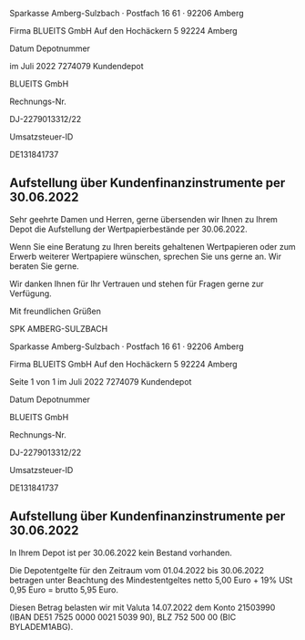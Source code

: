 <!-- image -->

Sparkasse Amberg-Sulzbach · Postfach 16 61 · 92206 Amberg

Firma BLUEITS GmbH Auf den Hochäckern 5 92224 Amberg

Datum Depotnummer

im Juli 2022 7274079 Kundendepot

BLUEITS GmbH

Rechnungs-Nr.

DJ-2279013312/22

Umsatzsteuer-ID

DE131841737

## Aufstellung über Kundenfinanzinstrumente per 30.06.2022

Sehr geehrte Damen und Herren, gerne übersenden wir Ihnen zu Ihrem Depot die Aufstellung der Wertpapierbestände per 30.06.2022.

Wenn Sie eine Beratung zu Ihren bereits gehaltenen Wertpapieren oder zum Erwerb weiterer Wertpapiere wünschen, sprechen Sie uns gerne an. Wir beraten Sie gerne.

Wir danken Ihnen für Ihr Vertrauen und stehen für Fragen gerne zur Verfügung.

Mit freundlichen Grüßen

SPK AMBERG-SULZBACH

<!-- image -->

Sparkasse Amberg-Sulzbach · Postfach 16 61 · 92206 Amberg

Firma BLUEITS GmbH Auf den Hochäckern 5 92224 Amberg

Seite 1 von 1 im Juli 2022 7274079 Kundendepot

Datum Depotnummer

BLUEITS GmbH

Rechnungs-Nr.

DJ-2279013312/22

Umsatzsteuer-ID

DE131841737

## Aufstellung über Kundenfinanzinstrumente per 30.06.2022

In Ihrem Depot ist per 30.06.2022 kein Bestand vorhanden.

Die Depotentgelte für den Zeitraum vom 01.04.2022 bis 30.06.2022 betragen unter Beachtung des Mindestentgeltes netto 5,00 Euro + 19% USt 0,95 Euro = brutto 5,95 Euro.

Diesen Betrag belasten wir mit Valuta 14.07.2022 dem Konto 21503990 (IBAN DE51 7525 0000 0021 5039 90), BLZ 752 500 00 (BIC BYLADEM1ABG).